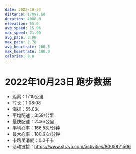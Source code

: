 ```yaml
---
date: 2022-10-23
distance: 17097.60
duration: 4088.0
elevation: 55.0
avg_speed: 15.06
max_speed: 21.60
avg_pace: 3.99
max_pace: 2.78
avg_heartrate: 166.5
max_heartrate: 180.0
calories: 0.0
---
```


# 2022年10月23日 跑步数据

- 距离：17.10公里
- 时长：1:08:08
- 海拔：55.0米
- 平均配速：3:59/公里
- 最快配速：2:46/公里
- 平均心率：166.5次/分钟
- 最大心率：180.0次/分钟
- 卡路里消耗：0.0千卡
- 活动链接：https://www.strava.com/activities/8005821506
